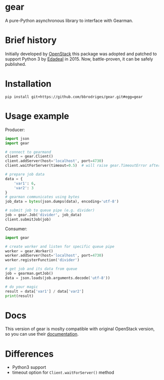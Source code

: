 # gear
A pure-Python asynchronous library to interface with Gearman.

# Brief history
Initially developed by [OpenStack](https://github.com/openstack-infra/gear) this package was adopted and patched to support Python 3 by [Edadeal](https://github.com/edadeal) in 2015.
Now, battle-proven, it can be safely published.

# Installation
```
pip install git+https://github.com/bbrodriges/gear.git#egg=gear
```

# Usage example
Producer:
```python
import json
import gear

# connect to gearmand
client = gear.Client()
client.addServer(host='localhost', port=4730)
client.waitForServer(timeout=0.5)  # will raise gear.TimeoutError after 500 milliseconds

# prepare job data
data = {
    'var1': 6,
    'var2': 3
}
# gearman communicates using bytes
job_data = bytes(json.dumps(data), encoding='utf-8')

# submit job to queue pipe (e.g. divider)
job = gear.Job('divider', job_data)
client.submitJob(job)
```

Consumer:
```python
import gear

# create worker and listen for specific queue pipe
worker = gear.Worker()
worker.addServer(host='localhost', port=4730)
worker.registerFunction('divider')

# get job and its data from queue
job = gearman.getJob()
data = json.loads(job.arguments.decode('utf-8'))

# do your magic
result = data['var1'] / data['var2']
print(result)
```

# Docs
This version of gear is moslty compatible with original OpenStack version, so you can use their [documentation](https://gear.readthedocs.io/en/latest/).

# Differences
* Python3 support
* timeout option for `Client.waitForServer()` method